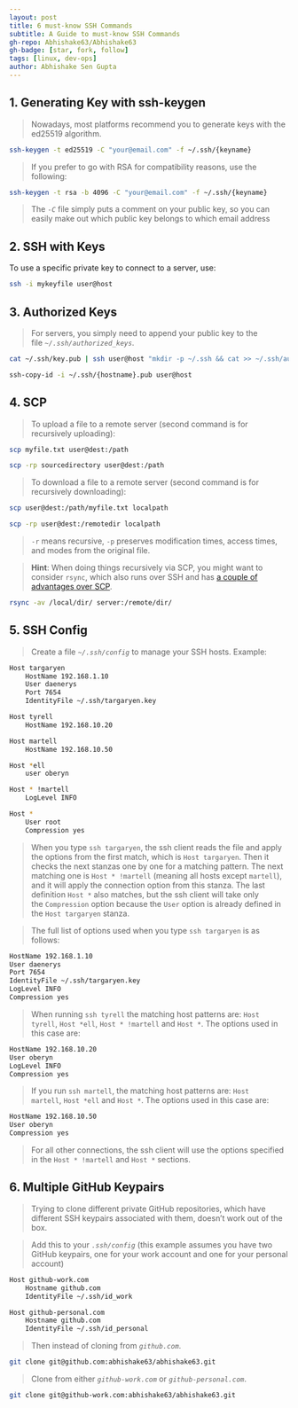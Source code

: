```yaml
---
layout: post
title: 6 must-know SSH Commands
subtitle: A Guide to must-know SSH Commands
gh-repo: Abhishake63/Abhishake63
gh-badge: [star, fork, follow]
tags: [linux, dev-ops]
author: Abhishake Sen Gupta
---
```


## 1. Generating Key with ssh-keygen

> Nowadays, most platforms recommend you to generate keys with the ed25519 algorithm.

```bash
ssh-keygen -t ed25519 -C "your@email.com" -f ~/.ssh/{keyname}
```

> If you prefer to go with RSA for compatibility reasons, use the following:

```bash
ssh-keygen -t rsa -b 4096 -C "your@email.com" -f ~/.ssh/{keyname}
```

> The *`-C`* file simply puts a comment on your public key, so you can easily make out which public key belongs to which email address

## 2. SSH with Keys

To use a specific private key to connect to a server, use:

```bash
ssh -i mykeyfile user@host
```

## **3. Authorized Keys**

> For servers, you simply need to append your public key to the file *`~/.ssh/authorized_keys`*.

```bash
cat ~/.ssh/key.pub | ssh user@host "mkdir -p ~/.ssh && cat >> ~/.ssh/authorized_keys"

ssh-copy-id -i ~/.ssh/{hostname}.pub user@host
```

## 4. SCP

> To upload a file to a remote server (second command is for recursively uploading):

```bash
scp myfile.txt user@dest:/path

scp -rp sourcedirectory user@dest:/path
```

> To download a file to a remote server (second command is for recursively downloading):

```bash
scp user@dest:/path/myfile.txt localpath

scp -rp user@dest:/remotedir localpath
```

> `-r` means recursive, `-p` preserves modification times, access times, and modes from the original file.

> **Hint**: When doing things recursively via SCP, you might want to consider `rsync`, which also runs over SSH and has [a couple of advantages over SCP](https://serverfault.com/a/264606).

```bash
rsync -av /local/dir/ server:/remote/dir/
```

## 5. SSH Config

> Create a file *`~/.ssh/config`* to manage your SSH hosts. Example:

```bash
Host targaryen
    HostName 192.168.1.10
    User daenerys
    Port 7654
    IdentityFile ~/.ssh/targaryen.key

Host tyrell
    HostName 192.168.10.20

Host martell
    HostName 192.168.10.50

Host *ell
    user oberyn

Host * !martell
    LogLevel INFO

Host *
    User root
    Compression yes
```

> When you type `ssh targaryen`, the ssh client reads the file and apply the options from the first match, which is `Host targaryen`. Then it checks the next stanzas one by one for a matching pattern. The next matching one is `Host * !martell` (meaning all hosts except `martell`), and it will apply the connection option from this stanza. The last definition `Host *` also matches, but the ssh client will take only the `Compression` option because the `User` option is already defined in the `Host targaryen` stanza.

> The full list of options used when you type `ssh targaryen` is as follows:

```bash
HostName 192.168.1.10
User daenerys
Port 7654
IdentityFile ~/.ssh/targaryen.key
LogLevel INFO
Compression yes
```

> When running `ssh tyrell` the matching host patterns are: `Host tyrell`, `Host *ell`, `Host * !martell` and `Host *`. The options used in this case are:

```bash
HostName 192.168.10.20
User oberyn
LogLevel INFO
Compression yes
```

> If you run `ssh martell`, the matching host patterns are: `Host martell`, `Host *ell` and `Host *`. The options used in this case are:

```bash
HostName 192.168.10.50
User oberyn
Compression yes
```

> For all other connections, the ssh client will use the options specified in the `Host * !martell` and `Host *` sections.

## 6. Multiple GitHub Keypairs

> Trying to clone different private GitHub repositories, which have different SSH keypairs associated with them, doesn’t work out of the box.

> Add this to your *`.ssh/config`* (this example assumes you have two GitHub keypairs, one for your work account and one for your personal account)

```bash
Host github-work.com
    Hostname github.com
    IdentityFile ~/.ssh/id_work

Host github-personal.com
    Hostname github.com
    IdentityFile ~/.ssh/id_personal
```

> Then instead of cloning from *`github.com`*.

```bash
git clone git@github.com:abhishake63/abhishake63.git
```

> Clone from either *`github-work.com`* or *`github-personal.com`*.

```bash
git clone git@github-work.com:abhishake63/abhishake63.git
```